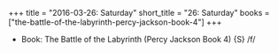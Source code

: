 +++
title = "2016-03-26: Saturday"
short_title = "26: Saturday"
books = ["the-battle-of-the-labyrinth-percy-jackson-book-4"]
+++


* Book: The Battle of the Labyrinth (Percy Jackson Book 4) {S} /f/
